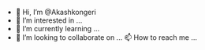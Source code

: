 - 👋 Hi, I’m @Akashkongeri
- 👀 I’m interested in ...
- 🌱 I’m currently learning ...
- 💞️ I’m looking to collaborate on ...
 📫 How to reach me ...

<!---
Akashkongeri/Akashkongeri is a ✨ special ✨ repository because its `README.md` (this file) appears on your GitHub profile.
You can click the Preview link to take a look at your changes.
--->
